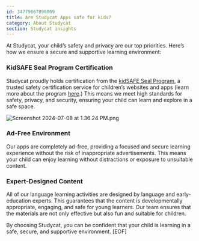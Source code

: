 ```yaml
---
id: 34779667898009
title: Are Studycat Apps safe for kids?
category: About Studycat
section: Studycat insights
---
```

At Studycat, your child’s safety and privacy are our top priorities. Here’s how we ensure a secure and supportive learning environment:

### KidSAFE Seal Program Certification

Studycat proudly holds certification from the [kidSAFE Seal Program](https://www.kidsafeseal.com/certifiedproducts/studycat_fun_appseries.html), a trusted safety certification service for children’s websites and apps (learn more about the program [here](https://www.kidsafeseal.com/aboutourprogram.html).) This means we meet high standards for safety, privacy, and security, ensuring your child can learn and explore in a safe space.

![Screenshot 2024-07-08 at 1.36.24 PM.png](https://help.studycat.com/hc/article_attachments/34779667893401)

### Ad-Free Environment

Our apps are completely ad-free, providing a focused and secure learning experience without the risk of inappropriate advertisements. This means your child can enjoy learning without distractions or exposure to unsuitable content.

### Expert-Designed Content

All of our language learning activities are designed by language and early-education experts. This guarantees that the content is developmentally appropriate, engaging, and safe for young learners. Our team ensures that the materials are not only effective but also fun and suitable for children.

By choosing Studycat, you can be confident that your child is learning in a safe, secure, and supportive environment.
[EOF]